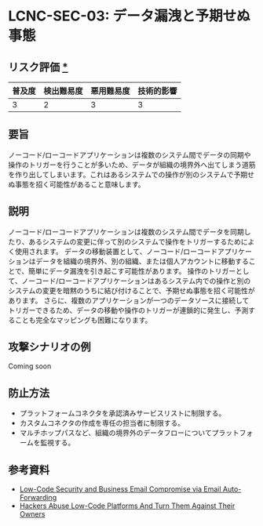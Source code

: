 # LCNC-SEC-03: データ漏洩と予期せぬ事態

## リスク評価 [*](https://owasp.org/www-project-top-ten/2017/Note_About_Risks)

| 普及度 | 検出難易度 | 悪用難易度 | 技術的影響 |
| --- | --- | --- | --- |
| 3 | 2 | 3 | 3 |

## 要旨

ノーコード/ローコードアプリケーションは複数のシステム間でデータの同期や操作のトリガーを行うことが多いため、データが組織の境界外へ出てしまう道筋を作り出してしまいます。これはあるシステムでの操作が別のシステムで予期せぬ事態を招く可能性があること意味します。

## 説明

ノーコード/ローコードアプリケーションは複数のシステム間でデータを同期したり、あるシステムの変更に伴って別のシステムで操作をトリガーするためによく使用されます。
データの移動装置として、ノーコード/ローコードアプリケーションはデータを組織の境界外、別の組織、または個人アカウントに移動することで、簡単にデータ漏洩を引き起こす可能性があります。
操作のトリガーとして、ノーコード/ローコードアプリケーションはあるシステム内での操作と別のシステムの変更を暗黙のうちに結び付けることで、予期せぬ事態を招く可能性があります。
さらに、複数のアプリケーションが一つのデータソースに接続してトリガーできるため、データの移動や操作のトリガーが連鎖的に発生し、予測することも完全なマッピングも困難になります。

## 攻撃シナリオの例

Coming soon

## 防止方法

- プラットフォームコネクタを承認済みサービスリストに制限する。
- カスタムコネクタの作成を専任の担当者に制限する。
- マルチホップパスなど、組織の境界外のデータフローについてプラットフォームを監視する。

## 参考資料

- [Low-Code Security and Business Email Compromise via Email Auto-Forwarding](https://www.zenity.io/blog/low-code-security-and-business-email-compromise-via-email-auto-forwarding/)
- [Hackers Abuse Low-Code Platforms And Turn Them Against Their Owners](https://www.zenity.io/blog/hackers-abuse-low-code-platforms-and-turn-them-against-their-owners/)
